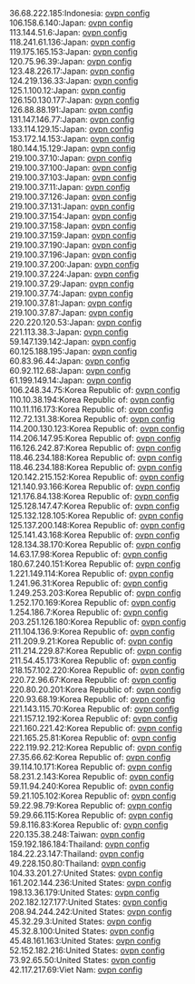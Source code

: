 36.68.222.185:Indonesia: [ovpn config](vpn/36_68_222_185.ovpn)  
106.158.6.140:Japan: [ovpn config](vpn/106_158_6_140.ovpn)  
113.144.51.6:Japan: [ovpn config](vpn/113_144_51_6.ovpn)  
118.241.61.136:Japan: [ovpn config](vpn/118_241_61_136.ovpn)  
119.175.165.153:Japan: [ovpn config](vpn/119_175_165_153.ovpn)  
120.75.96.39:Japan: [ovpn config](vpn/120_75_96_39.ovpn)  
123.48.226.17:Japan: [ovpn config](vpn/123_48_226_17.ovpn)  
124.219.136.33:Japan: [ovpn config](vpn/124_219_136_33.ovpn)  
125.1.100.12:Japan: [ovpn config](vpn/125_1_100_12.ovpn)  
126.150.130.177:Japan: [ovpn config](vpn/126_150_130_177.ovpn)  
126.88.88.191:Japan: [ovpn config](vpn/126_88_88_191.ovpn)  
131.147.146.77:Japan: [ovpn config](vpn/131_147_146_77.ovpn)  
133.114.129.15:Japan: [ovpn config](vpn/133_114_129_15.ovpn)  
153.172.14.153:Japan: [ovpn config](vpn/153_172_14_153.ovpn)  
180.144.15.129:Japan: [ovpn config](vpn/180_144_15_129.ovpn)  
219.100.37.10:Japan: [ovpn config](vpn/219_100_37_10.ovpn)  
219.100.37.100:Japan: [ovpn config](vpn/219_100_37_100.ovpn)  
219.100.37.103:Japan: [ovpn config](vpn/219_100_37_103.ovpn)  
219.100.37.11:Japan: [ovpn config](vpn/219_100_37_11.ovpn)  
219.100.37.126:Japan: [ovpn config](vpn/219_100_37_126.ovpn)  
219.100.37.131:Japan: [ovpn config](vpn/219_100_37_131.ovpn)  
219.100.37.154:Japan: [ovpn config](vpn/219_100_37_154.ovpn)  
219.100.37.158:Japan: [ovpn config](vpn/219_100_37_158.ovpn)  
219.100.37.159:Japan: [ovpn config](vpn/219_100_37_159.ovpn)  
219.100.37.190:Japan: [ovpn config](vpn/219_100_37_190.ovpn)  
219.100.37.196:Japan: [ovpn config](vpn/219_100_37_196.ovpn)  
219.100.37.200:Japan: [ovpn config](vpn/219_100_37_200.ovpn)  
219.100.37.224:Japan: [ovpn config](vpn/219_100_37_224.ovpn)  
219.100.37.29:Japan: [ovpn config](vpn/219_100_37_29.ovpn)  
219.100.37.74:Japan: [ovpn config](vpn/219_100_37_74.ovpn)  
219.100.37.81:Japan: [ovpn config](vpn/219_100_37_81.ovpn)  
219.100.37.87:Japan: [ovpn config](vpn/219_100_37_87.ovpn)  
220.220.120.53:Japan: [ovpn config](vpn/220_220_120_53.ovpn)  
221.113.38.3:Japan: [ovpn config](vpn/221_113_38_3.ovpn)  
59.147.139.142:Japan: [ovpn config](vpn/59_147_139_142.ovpn)  
60.125.188.195:Japan: [ovpn config](vpn/60_125_188_195.ovpn)  
60.83.96.44:Japan: [ovpn config](vpn/60_83_96_44.ovpn)  
60.92.112.68:Japan: [ovpn config](vpn/60_92_112_68.ovpn)  
61.199.149.14:Japan: [ovpn config](vpn/61_199_149_14.ovpn)  
106.248.34.75:Korea Republic of: [ovpn config](vpn/106_248_34_75.ovpn)  
110.10.38.194:Korea Republic of: [ovpn config](vpn/110_10_38_194.ovpn)  
110.11.116.173:Korea Republic of: [ovpn config](vpn/110_11_116_173.ovpn)  
112.72.131.38:Korea Republic of: [ovpn config](vpn/112_72_131_38.ovpn)  
114.200.130.123:Korea Republic of: [ovpn config](vpn/114_200_130_123.ovpn)  
114.206.147.95:Korea Republic of: [ovpn config](vpn/114_206_147_95.ovpn)  
116.126.242.87:Korea Republic of: [ovpn config](vpn/116_126_242_87.ovpn)  
118.46.234.188:Korea Republic of: [ovpn config](vpn/118_46_234_188.ovpn)  
118.46.234.188:Korea Republic of: [ovpn config](vpn/118_46_234_188.ovpn)  
120.142.215.152:Korea Republic of: [ovpn config](vpn/120_142_215_152.ovpn)  
121.140.93.166:Korea Republic of: [ovpn config](vpn/121_140_93_166.ovpn)  
121.176.84.138:Korea Republic of: [ovpn config](vpn/121_176_84_138.ovpn)  
125.128.147.47:Korea Republic of: [ovpn config](vpn/125_128_147_47.ovpn)  
125.132.128.105:Korea Republic of: [ovpn config](vpn/125_132_128_105.ovpn)  
125.137.200.148:Korea Republic of: [ovpn config](vpn/125_137_200_148.ovpn)  
125.141.43.168:Korea Republic of: [ovpn config](vpn/125_141_43_168.ovpn)  
128.134.38.170:Korea Republic of: [ovpn config](vpn/128_134_38_170.ovpn)  
14.63.17.98:Korea Republic of: [ovpn config](vpn/14_63_17_98.ovpn)  
180.67.240.151:Korea Republic of: [ovpn config](vpn/180_67_240_151.ovpn)  
1.221.149.114:Korea Republic of: [ovpn config](vpn/1_221_149_114.ovpn)  
1.241.96.31:Korea Republic of: [ovpn config](vpn/1_241_96_31.ovpn)  
1.249.253.203:Korea Republic of: [ovpn config](vpn/1_249_253_203.ovpn)  
1.252.170.169:Korea Republic of: [ovpn config](vpn/1_252_170_169.ovpn)  
1.254.186.7:Korea Republic of: [ovpn config](vpn/1_254_186_7.ovpn)  
203.251.126.180:Korea Republic of: [ovpn config](vpn/203_251_126_180.ovpn)  
211.104.136.9:Korea Republic of: [ovpn config](vpn/211_104_136_9.ovpn)  
211.209.9.21:Korea Republic of: [ovpn config](vpn/211_209_9_21.ovpn)  
211.214.229.87:Korea Republic of: [ovpn config](vpn/211_214_229_87.ovpn)  
211.54.45.173:Korea Republic of: [ovpn config](vpn/211_54_45_173.ovpn)  
218.157.102.220:Korea Republic of: [ovpn config](vpn/218_157_102_220.ovpn)  
220.72.96.67:Korea Republic of: [ovpn config](vpn/220_72_96_67.ovpn)  
220.80.20.201:Korea Republic of: [ovpn config](vpn/220_80_20_201.ovpn)  
220.93.68.19:Korea Republic of: [ovpn config](vpn/220_93_68_19.ovpn)  
221.143.115.70:Korea Republic of: [ovpn config](vpn/221_143_115_70.ovpn)  
221.157.12.192:Korea Republic of: [ovpn config](vpn/221_157_12_192.ovpn)  
221.160.221.42:Korea Republic of: [ovpn config](vpn/221_160_221_42.ovpn)  
221.165.25.81:Korea Republic of: [ovpn config](vpn/221_165_25_81.ovpn)  
222.119.92.212:Korea Republic of: [ovpn config](vpn/222_119_92_212.ovpn)  
27.35.66.62:Korea Republic of: [ovpn config](vpn/27_35_66_62.ovpn)  
39.114.10.171:Korea Republic of: [ovpn config](vpn/39_114_10_171.ovpn)  
58.231.2.143:Korea Republic of: [ovpn config](vpn/58_231_2_143.ovpn)  
59.11.94.240:Korea Republic of: [ovpn config](vpn/59_11_94_240.ovpn)  
59.21.105.102:Korea Republic of: [ovpn config](vpn/59_21_105_102.ovpn)  
59.22.98.79:Korea Republic of: [ovpn config](vpn/59_22_98_79.ovpn)  
59.29.66.115:Korea Republic of: [ovpn config](vpn/59_29_66_115.ovpn)  
59.8.116.83:Korea Republic of: [ovpn config](vpn/59_8_116_83.ovpn)  
220.135.38.248:Taiwan: [ovpn config](vpn/220_135_38_248.ovpn)  
159.192.186.184:Thailand: [ovpn config](vpn/159_192_186_184.ovpn)  
184.22.23.147:Thailand: [ovpn config](vpn/184_22_23_147.ovpn)  
49.228.150.80:Thailand: [ovpn config](vpn/49_228_150_80.ovpn)  
104.33.201.27:United States: [ovpn config](vpn/104_33_201_27.ovpn)  
161.202.144.236:United States: [ovpn config](vpn/161_202_144_236.ovpn)  
198.13.36.179:United States: [ovpn config](vpn/198_13_36_179.ovpn)  
202.182.127.177:United States: [ovpn config](vpn/202_182_127_177.ovpn)  
208.94.244.242:United States: [ovpn config](vpn/208_94_244_242.ovpn)  
45.32.29.3:United States: [ovpn config](vpn/45_32_29_3.ovpn)  
45.32.8.100:United States: [ovpn config](vpn/45_32_8_100.ovpn)  
45.48.161.163:United States: [ovpn config](vpn/45_48_161_163.ovpn)  
52.152.182.216:United States: [ovpn config](vpn/52_152_182_216.ovpn)  
73.92.65.50:United States: [ovpn config](vpn/73_92_65_50.ovpn)  
42.117.217.69:Viet Nam: [ovpn config](vpn/42_117_217_69.ovpn)  
